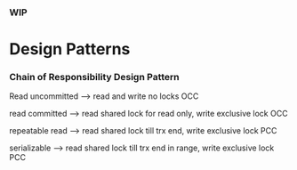 ### WIP

# Design Patterns


### Chain of Responsibility Design Pattern


    
Read uncommitted  -->   read and write no locks                                                 OCC

read committed    -->   read shared lock for read only, write exclusive lock                    OCC

repeatable read   -->   read shared lock till trx end, write exclusive lock                     PCC

serializable      -->   read shared lock till trx end in range,  write exclusive lock           PCC
